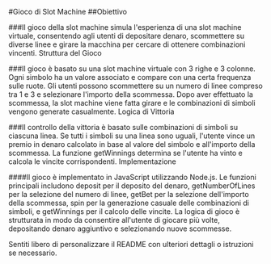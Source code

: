 #Gioco di Slot Machine
##Obiettivo

###Il gioco della slot machine simula l'esperienza di una slot machine virtuale, consentendo agli utenti di depositare denaro, scommettere su diverse linee e girare la macchina per cercare di ottenere combinazioni vincenti.
Struttura del Gioco

###Il gioco è basato su una slot machine virtuale con 3 righe e 3 colonne. Ogni simbolo ha un valore associato e compare con una certa frequenza sulle ruote. Gli utenti possono scommettere su un numero di linee compreso tra 1 e 3 e selezionare l'importo della scommessa. Dopo aver effettuato la scommessa, la slot machine viene fatta girare e le combinazioni di simboli vengono generate casualmente.
Logica di Vittoria

###Il controllo della vittoria è basato sulle combinazioni di simboli su ciascuna linea. Se tutti i simboli su una linea sono uguali, l'utente vince un premio in denaro calcolato in base al valore del simbolo e all'importo della scommessa. La funzione getWinnings determina se l'utente ha vinto e calcola le vincite corrispondenti.
Implementazione

####Il gioco è implementato in JavaScript utilizzando Node.js. Le funzioni principali includono deposit per il deposito del denaro, getNumberOfLines per la selezione del numero di linee, getBet per la selezione dell'importo della scommessa, spin per la generazione casuale delle combinazioni di simboli, e getWinnings per il calcolo delle vincite. La logica di gioco è strutturata in modo da consentire all'utente di giocare più volte, depositando denaro aggiuntivo e selezionando nuove scommesse.

Sentiti libero di personalizzare il README con ulteriori dettagli o istruzioni se necessario.
